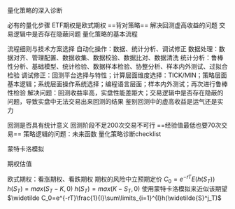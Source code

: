 量化策略的深入诊断

必有的量化步骤
ETF期权是欧式期权
==背对策略==
解决回测虚高收益的问题
交易逻辑中是否存在隐蔽问题
量化策略的基本流程

流程细则与技术方案选择 自动化操作：数据、统计分析、调试修正
数据处理：数据对齐、管理配置、数据收集、数据校验、数据比对、数据清洗
统计分析：鲁棒性分析、基础模型、统计检验、数据样本检验、协整分析、样本内外测试、过拟合检验
调试修正：回测平台选择与特性；计算层面维度选择：TICK/MIN；策略层面基本逻辑；系统层面操作系统选择；编程语言层面；样本内外测试；再次进行鲁棒性检验
解决问题：回测收益率高，实盘性能差距大；交易逻辑中是否存在隐蔽的问题，导致实盘中无法交易出来回测的结果
鉴别回测中的虚高收益是运气还是实力

回测是否具有统计意义
回测阶段不足200次交易不可行
==经验值最低也要70次交易==
策略逻辑的问题：未来函数
量化策略诊断checklist

蒙特卡洛模拟

期权估值

欧式期权：看涨期权、看跌期权
期权的风险中立预期定价 $C_0=e^{-rT}E(h(S_T))$ $h(S_T)=max(S_T-K,0)$ $h(S_T)=max(K-S_T,0)$
使用蒙特卡洛模拟来近似该期望 $\widetilde C_0=e^{-rT}\frac{1}{I}\sum\limits_{i=1}^{I}h(\widetilde{S}^j_T)$
